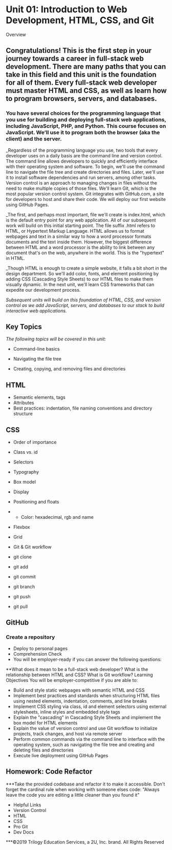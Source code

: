 # Unit 01: Introduction to Web Development, HTML, CSS, and Git #
Overview
## Congratulations! This is the first step in your journey towards a career in full-stack web development. There are many paths that you can take in this field and this unit is the foundation for all of them. Every full-stack web developer must master HTML and CSS, as well as learn how to program browsers, servers, and databases.

### You have several choices for the programming language that you use for building and deploying full-stack web applications, including JavaScript, PHP, and Python. This course focuses on JavaScript. We’ll use it to program both the browser (aka the client) and the server.

_Regardless of the programming language you use, two tools that every developer uses on a daily basis are the command line and version control. The command line allows developers to quickly and efficiently interface with their operating system and software. To begin, we'll use the command line to navigate the file tree and create directories and files. Later, we'll use it to install software dependencies and run servers, among other tasks. Version control is an approach to managing changes in files without the need to make multiple copies of those files. We'll learn Git, which is the most popular version control system. Git integrates with GitHub.com, a site for developers to host and share their code. We will deploy our first website using GitHub Pages.

_The first, and perhaps most important, file we'll create is index.html, which is the default entry point for any web application. All of our subsequent work will build on this initial starting point. The file suffix .html refers to HTML, or Hypertext Markup Language. HTML allows us to format webpages and text in a similar way to how a word processor formats documents and the text inside them. However, the biggest difference between HTML and a word processor is the ability to link between any document that's on the web, anywhere in the world. This is the "hypertext" in HTML.

_Though HTML is enough to create a simple website, it falls a bit short in the design department. So we'll add color, fonts, and element positioning by adding CSS (Cascading Style Sheets) to our HTML files to make them visually dynamic. In the next unit, we'll learn CSS frameworks that can expedite our development process.

_Subsequent units will build on this foundation of HTML, CSS, and version control as we add JavaScript, servers, and databases to our stack to build interactive web applications._

## Key Topics
_The following topics will be covered in this unit:_

- Command-line basics

- Navigating the file tree
- Creating, copying, and removing files and directories
## HTML

- Semantic elements, tags
- Attributes
- Best practices: indentation, file naming conventions and directory structure
## CSS

- Order of importance
- Class vs. id
- Selectors
- Typography
- Box model
- Display
- Positioning and floats
- - Color: hexadecimal, rgb and name
- Flexbox
- Grid
- Git & Git workflow

- git clone
- git add
- git commit
- git branch
- git push
- git pull
## GitHub

### Create a repository
- Deploy to personal pages
- Comprehension Check
- You will be employer-ready if you can answer the following questions:

**What does it mean to be a full-stack web developer?
What is the relationship between HTML and CSS?
What is Git workflow?
Learning Objectives
You will be employer-competitive if you are able to:

- Build and style static webpages with semantic HTML and CSS
- Implement best practices and standards when structuring HTML files using nested elements, indentation, comments, and line breaks
- Implement CSS styling via class, id and element selectors using external stylesheets, inline styles and embedded style tags
- Explain the "cascading" in Cascading Style Sheets and implement the box model for HTML elements
- Explain the value of version control and use Git workflow to initialize projects, track changes, and host via remote server
- Perform common commands via the command line to interface with the operating system, such as navigating the file tree and creating and deleting files and directories
- Execute live deployment using GitHub Pages
## Homework: Code Refactor

***Take the provided codebase and refactor it to make it accessible. Don't forget the cardinal rule when working with someone elses code: "Always leave the code you are editing a little cleaner than you found it"

- Helpful Links
- Version Control
- HTML
- CSS
- Pro Git
- Dev Docs

***©2019 Trilogy Education Services, a 2U, Inc. brand. All Rights Reserved
```


```
